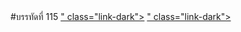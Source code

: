  <td> #บรรทัดที่ 115
 <?php if($user_role === "รองนายกอบต"): ?>
<a href="Problem_edit.php?id=<?php echo $row["id"] ?>" class="link-dark"><i class="fa-solid fa-pen-to-square fs-5 me-2"></i></a>
<a href="Problem_delete.php?id=<?php echo $row["id"] ?>" class="link-dark"><i class="fa-solid fa-trash fs-5"></i></a>
</td>